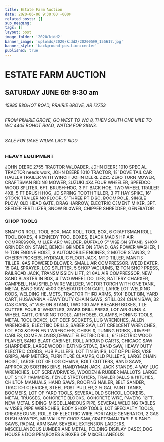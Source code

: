 ```yaml
---
title: Estate Farm Auction
date: 2020-06-06 9:30:00 +0000
related_posts: []
sub_heading:  
tags: []
layout: post
image_folder: '2020/kidd2'
banner_image: 'uploads/2020/kidd2/20200509_155617.jpg'
banner_style: 'background-position:center'
published: true
---
```

# ESTATE FARM AUCTION
## SATURDAY JUNE 6th 9:30 am

###### 15985 BBOHOT ROAD, PRAIRIE GROVE, AR 72753
###### FROM PRAIRIE GROVE, GO WEST TO WC 8, THEN SOUTH ONE MILE TO WC 4406 BOHOT ROAD, WATCH FOR SIGNS.
###### SALE FOR DAVE WILMA LACY KIDD

<!--break-->
### HEAVY EQUIPMENT
JOHN DEERE 2755 TRACTOR W/LOADER, JOHN DEERE 1010 SPECIAL TRACTOR needs work, JOHN DEERE 1010 TRACTOR, 18’ DOVE TAIL CAR HAULER TRAILER WITH WINCH, JOHN DEERE Z225 ZERO TURN MOWER, CRAFTSMAN RIDING MOWER, SUZUKI  4X4 FOUR WHEELER, SPEEDCO WOOD SPLITER, 6FT. BRUSH-HOG, 3 PT BACK HOE, TWO WHEEL TRAILER 4X8, 5 FT BRUSH HOG, JD SPRING TOOTH TILLER, 3 PT HAY SPIKE, 16’ STOCK TRAILER NO FLOOR, 5’ THREE PT DISC, BOOM POLE, SINGLE PLOW, OLD HEAD GATE, DRAG HARROW, ELECTRIC CEMENT MIXER, 3PT. SEEDER FERTILIZER, SNOW BLOWER, CHIPPER SHREDDER, GENERATOR

### SHOP TOOLS
SNAP ON ROLL TOOL BOX, MAC ROLL TOOL BOX, 6 CRAFTSMAN ROLL TOOL BOXES, 4 KENNEDY TOOL BOXES, BLACK MAC 5 HP AIR COMPRESSOR, MILLER ARC WELDER, BUFFALO 5” VISE ON STAND, SHOP GRINDER ON STAND, BENCH GRINDER ON STAND, GAS POWER WASHER, 1 ½ TON ENGINE HOIST, 3 AUTOMOBILE ENGINES, 2 MOTOR STANDS, 2 CHERRY PICKERS, HYDRAULIC FLOOR JACK, MTD TILLER, MANTIS TILLER, GAS POWERED BLOWER, SMALL AIR COMPRESSOR, WEED EATER, 15 GAL SPRAYER, LOG SPLITTER, 5 SHOP VACUUMS, 12 TON SHOP PRESS, RAILROAD JACK, TRANSMISSION LIFT, 21 GAL AIR COMPRESSOR, NEW SAND BLASTER IN BOX, 4 TWO WHEEL DOLLIES, BATTERY CHARGER, CAMPBELL HAUSFIELD WIRE WELDER, VICTOR TORCH WITH ONE TANK, METAL BAND SAW, 4500 GENERATOR ON CART, LARGE LOT WELDING RODS, WELDING HELMETS, TRACTOR THIRD ARMS, 5’X4’ BOLT BIN, YARD CART, HUSAVARNA  HEAVY DUTY CHAIN SAWS,  STILL 024 CHAIN SAW, 32 GAS CANS, 5” VISE ON STAND, TWO 100 AMP BREAKER BOXES, TILE CUTTER, FOUR 5’ WHISTLES, SEARS DRILL PRESS, LOT AIR GUNS, 4 WHEEL CART, GRINDING TOOLS, AIR HOSES, CLAMPS, HONING TOOLS, METAL TOOL BOXES, LOT DEEP SOCKETS, LUG WRENCHES, ALLEN WRENCHES, ELECTRIC DRILLS, SABER SAW, LOT CRESCENT WRENCHES, LOT BOX &OPEN END WRENCHES, CHISELS, TUNING FORKS, JUMPER CABLES, COME ALONGS,DEWALT ELECTRIC DRILL,  6”ELECTRIC WOOD PLANER, SAND BLAST CABINET, ROLL AROUND CARTS, CHICAGO SAW SHARPENER, LARGE WOOD HEATING STOVE, BAND SAW, HEAVY DUTY ELECTRIC CORDS, HUB PULLERS, LOT TIN SNIPS, LOT OF PLIERS, VISE GRIPS, AMP METERS, FURNITURE CLAMPS, OLD PULLEYS, LARGE CHAIN HOIST, LARGE LOT OF LOG CHAINS, BOLT CUTTERS, HAND SAWS, APPROX 20 SORTING BINS, HANDYMAN JACK, JACK STANDS, 4 WAY LUG WRENCHES, LOT SCREWDRIVERS, WOODEN & RUBBER MALLOTS, LARGE LOT SHOP HAMMERS, FENCE STRETCHERS, TRAILER BALLS & HITCHES, CHILTON MANUALS, HAND SAWS, ROOFING NAILER, BELT SANDER, TRACTOR CLEVICES, STEEL POST PULLER, 2 ½ GAL PAINT TANKS, BOOMERS, LOT OF YARD TOOLS, SEVERAL OLD SCHOOL LOCKERS, METAL TRUSSES, CONCRETE BLOCKS, CONCRETE WIRE, PAVERS, 12FT. NEW METAL SIDING, MISCELLANEOUS PIPE, SEVERAL WELDING TABLES w VISES, PIPE WRENCHES, BODY SHOP TOOLS, LOT SPECIALTY TOOLS, GREASE GUNS, ROLLS OF ELECTRIC WIRE, PORTABLE GENERATOR, 2 GAS PUSH MOWERS, MILWAUKEE CHOP SAW, CRAFTSMAN TABLE & BAND SAWS, RADIAL ARM SAW, SEVERAL EXTENSION LADDERS, MISCELLANEOUS LUMBER AND METAL, FOLDING DISPLAY CASES,DOG HOUSE & DOG PEN,BOXES & BOXES OF MISCELLANEOUS

